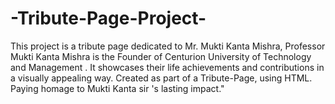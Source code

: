 # -Tribute-Page-Project-
This project is a tribute page dedicated to Mr. Mukti Kanta Mishra, Professor Mukti Kanta Mishra is the Founder of Centurion University of Technology and Management . It showcases their life achievements and contributions in a visually appealing way. Created as part of a Tribute-Page, using HTML. Paying homage to Mukti Kanta sir 's lasting impact."
